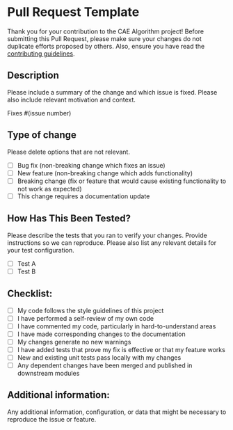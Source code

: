 # Pull Request Template

Thank you for your contribution to the CAE Algorithm project! Before submitting this Pull Request, please make sure your changes do not duplicate efforts proposed by others. Also, ensure you have read the [contributing guidelines](https://github.com/mnarc123/CAE-Algorithm/CONTRIBUTING.md).

## Description

Please include a summary of the change and which issue is fixed. Please also include relevant motivation and context.

Fixes #(issue number)

## Type of change

Please delete options that are not relevant.

- [ ] Bug fix (non-breaking change which fixes an issue)
- [ ] New feature (non-breaking change which adds functionality)
- [ ] Breaking change (fix or feature that would cause existing functionality to not work as expected)
- [ ] This change requires a documentation update

## How Has This Been Tested?

Please describe the tests that you ran to verify your changes. Provide instructions so we can reproduce. Please also list any relevant details for your test configuration.

- [ ] Test A
- [ ] Test B

## Checklist:

- [ ] My code follows the style guidelines of this project
- [ ] I have performed a self-review of my own code
- [ ] I have commented my code, particularly in hard-to-understand areas
- [ ] I have made corresponding changes to the documentation
- [ ] My changes generate no new warnings
- [ ] I have added tests that prove my fix is effective or that my feature works
- [ ] New and existing unit tests pass locally with my changes
- [ ] Any dependent changes have been merged and published in downstream modules

## Additional information:

Any additional information, configuration, or data that might be necessary to reproduce the issue or feature.
